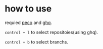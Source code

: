 # how to use

requied [peco](https://github.com/peco/peco) and [ghq](https://github.com/motemen/ghq).

`control + l` to select repositoies(using ghq).

`control + b` to select branchs.